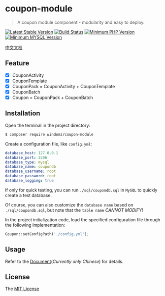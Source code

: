 # coupon-module

> A coupon module component - modularity and easy to deploy.

[![Latest Stable Version](https://img.shields.io/packagist/v/windomz/coupon-module.svg?style=flat-square)](https://packagist.org/packages/windomz/coupon-module)
[![Build Status](https://img.shields.io/travis/WindomZ/coupon-module/master.svg?style=flat-square)](https://travis-ci.org/WindomZ/coupon-module)
[![Minimum PHP Version](https://img.shields.io/badge/php-%3E%3D%207.0-8892BF.svg?style=flat-square)](https://php.net/)
[![Minimum MYSQL Version](https://img.shields.io/badge/mysql-%3E%3D%205.6-4479a1.svg?style=flat-square)](https://www.mysql.com/)

[中文文档](https://github.com/WindomZ/coupon-module/blob/master/README_Ch-zh.md#readme)

## Feature

- [x] CouponActivity
- [x] CouponTemplate
- [x] CouponPack = CouponActivity + CouponTemplate
- [x] CouponBatch
- [x] Coupon = CouponPack + CouponBatch

## Installation

Open the terminal in the project directory:
```bash
$ composer require windomz/coupon-module
```

Create a configuration file, like `config.yml`:
```yaml
database_host: 127.0.0.1
database_port: 3306
database_type: mysql
database_name: coupondb
database_username: root
database_password: root
database_logging: true
```

If only for quick testing, 
you can run `./sql/coupondb.sql` in `MySQL` to quickly create a test database.

Of course, you can also customize the `database name` based on `./sql/coupondb.sql`, 
but note that the `table name` _CANNOT MODIFY_!

In the project initialization code, 
load the specified configuration file through the following implementation:
```php
Coupon::setConfigPath('./config.yml');
```

## Usage

Refer to the [Document](https://windomz.github.io/coupon-module)(_Currently only Chinese_) for details.

## License

The [MIT License](https://github.com/WindomZ/coupon-module/blob/master/LICENSE)
